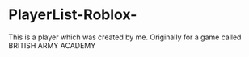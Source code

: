 # PlayerList-Roblox-
This is a player which was created by me. Originally for a game called BRITISH ARMY ACADEMY
